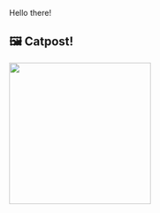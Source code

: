 Hello there!



## 🖼️ Catpost!

<sub>
    <img src="https://cdn2.thecatapi.com/images/b65.jpg" height="256">
</sub>

